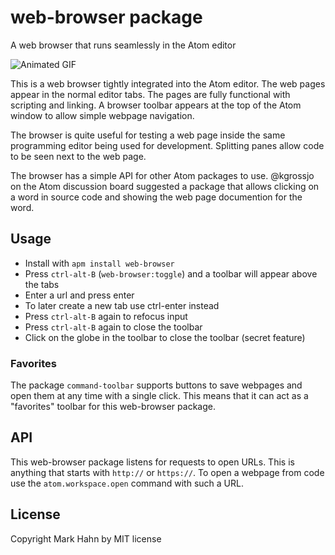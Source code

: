 # web-browser package

A web browser that runs seamlessly in the Atom editor

![Animated GIF](https://github.com/mark-hahn/web-browser/blob/master/screenshots/browser.gif?raw=true)

This is a web browser tightly integrated into the Atom editor.  The web pages appear in the normal editor tabs.  The pages are fully functional with scripting and linking. A browser toolbar appears at the top of the Atom window to allow simple webpage navigation.

The browser is quite useful for testing a web page inside the same programming editor being used for development.  Splitting panes allow code to be seen next to the web page.

The browser has a simple API for other Atom packages to use.  @kgrossjo on the Atom discussion board suggested a package that allows clicking on a word in source code and showing the web page documention for the word.

## Usage
  
- Install with `apm install web-browser`
- Press `ctrl-alt-B` (`web-browser:toggle`) and a toolbar will appear above the tabs
- Enter a url and press enter
- To later create a new tab use ctrl-enter instead
- Press `ctrl-alt-B` again to refocus input
- Press `ctrl-alt-B` again to close the toolbar
- Click on the globe in the toolbar to close the toolbar (secret feature)

### Favorites

The package `command-toolbar` supports buttons to save webpages and open them at any time with a single click.  This means that it can act as a "favorites" toolbar for this web-browser package.

## API

This web-browser package listens for requests to open URLs.  This is anything that starts with `http://` or `https://`.  To open a webpage from code use the `atom.workspace.open` command with such a URL.
  
## License

Copyright Mark Hahn by MIT license
